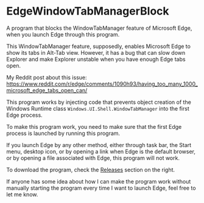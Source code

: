 # EdgeWindowTabManagerBlock

A program that blocks the WindowTabManager feature of Microsoft Edge, when you launch Edge through this program.

This WindowTabManager feature, supposedly, enables Microsoft Edge to show its tabs in Alt-Tab view. However, it has a bug that can slow down Explorer and make Explorer unstable when you have enough Edge tabs open.

My Reddit post about this issue: https://www.reddit.com/r/edge/comments/1090h93/having_too_many_1000_microsoft_edge_tabs_open_can/

This program works by injecting code that prevents object creation of the Windows Runtime class `Windows.UI.Shell.WindowTabManager` into the first Edge process.

To make this program work, you need to make sure that the first Edge process is launched by running this program.

If you launch Edge by any other method, either through task bar, the Start menu, desktop icon, or by opening a link when Edge is the default browser, or by opening a file associated with Edge, this program will not work.

To download the program, check the [Releases](https://github.com/gexgd0419/EdgeWindowTabManagerBlock/releases) section on the right.

If anyone has some idea about how I can make the program work without manually starting the program every time I want to launch Edge, feel free to let me know.
